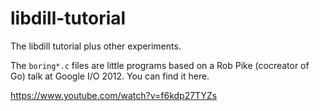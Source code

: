 # libdill-tutorial
The libdill tutorial plus other experiments.

The `boring*.c` files are little programs based on a Rob 
Pike (cocreator of Go) talk at Google I/O 2012. You can find it here.

https://www.youtube.com/watch?v=f6kdp27TYZs

